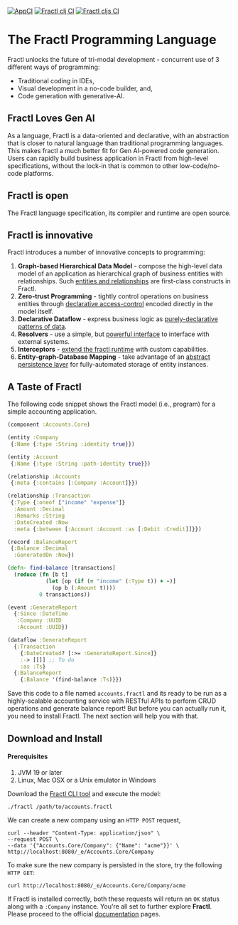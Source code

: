 [![AppCI](https://github.com/fractl-io/fractl/actions/workflows/app.yml/badge.svg)](https://github.com/fractl-io/fractl/actions/workflows/app.yml)
[![Fractl clj CI](https://github.com/fractl-io/fractl/actions/workflows/fractl-clj.yml/badge.svg)](https://github.com/fractl-io/fractl/actions/workflows/fractl-clj.yml)
[![Fractl cljs CI](https://github.com/fractl-io/fractl/actions/workflows/fractl-cljs.yml/badge.svg)](https://github.com/fractl-io/fractl/actions/workflows/fractl-cljs.yml)

# The Fractl Programming Language

Fractl unlocks the future of tri-modal development - concurrent use of 3 different ways of programming:
* Traditional coding in IDEs,
* Visual development in a no-code builder, and,
* Code generation with generative-AI.

## Fractl Loves Gen AI
As a language, Fractl is a data-oriented and declarative, with an abstraction that is closer to natural language than traditional programming languages. This makes fractl a much better fit for Gen AI-powered code generation. 
Users can rapidly build business application in Fractl from high-level specifications, without the lock-in that is common to other low-code/no-code platforms.

## Fractl is open
The Fractl language specification, its compiler and runtime are open source.

## Fractl is innovative
Fractl introduces a number of innovative concepts to programming:

1. **Graph-based Hierarchical Data Model** - compose the high-level data model of an application as hierarchical graph of business entities with relationships. Such [entities and relationships](https://docs.fractl.io/docs/concepts/data-model) are first-class constructs in Fractl.
2. **Zero-trust Programming** - tightly control operations on business entities through [declarative access-control](https://docs.fractl.io/docs/concepts/zero-trust-programming) encoded directly in the model itself.
3. **Declarative Dataflow** - express business logic as [purely-declarative patterns of data](https://docs.fractl.io/docs/concepts/declarative-dataflow).
4. **Resolvers** - use a simple, but [powerful interface](https://docs.fractl.io/docs/concepts/resolvers) to interface with external systems.
5. **Interceptors** - [extend the fractl runtime](https://docs.fractl.io/docs/concepts/interceptors) with custom capabilities.
6. **Entity-graph-Database Mapping** - take advantage of an [abstract persistence layer](https://docs.fractl.io/docs/concepts/entity-db-mapping) for fully-automated storage of entity instances.

## A Taste of Fractl

The following code snippet shows the Fractl model (i.e., program) for a simple accounting application. 

```clojure
(component :Accounts.Core)

(entity :Company
 {:Name {:type :String :identity true}})

(entity :Account
 {:Name {:type :String :path-identity true}})

(relationship :Accounts
 {:meta {:contains [:Company :Account]}})

(relationship :Transaction
 {:Type {:oneof ["income" "expense"]}
  :Amount :Decimal
  :Remarks :String
  :DateCreated :Now
  :meta {:between [:Account :Account :as [:Debit :Credit]]}})

(record :BalanceReport
 {:Balance :Decimal
  :GeneratedOn :Now})

(defn- find-balance [transactions]
  (reduce (fn [b t]
            (let [op (if (= "income" (:Type t)) + -)]
              (op b (:Amount t))))
          0 transactions))

(event :GenerateReport
  {:Since :DateTime
   :Company :UUID
   :Account :UUID})

(dataflow :GenerateReport
  {:Transaction
    {:DateCreated? [:>= :GenerateReport.Since]}
    :-> [[]] ;; To do
    :as :Ts}
  {:BalanceReport
    {:Balance '(find-balance :Ts)}})
```

Save this code to a file named `accounts.fractl` and its ready to be run as a highly-scalable accounting service with RESTful APIs to perform CRUD operations and generate balance report!
But before you can actually run it, you need to install Fractl. The next section will help you with that.

## Download and Install

#### Prerequisites

1. JVM 19 or later
2. Linux, Mac OSX or a Unix emulator in Windows

Download the [Fractl CLI tool](https://raw.githubusercontent.com/fractl-io/fractl-releases/87fe3632fca9cf1e9bdd4b2655ed89fed345d6ae/fractl) and execute the model:

```shell
./fractl /path/to/accounts.fractl
```

We can create a new company using an `HTTP POST` request,

```shell
curl --header "Content-Type: application/json" \
--request POST \
--data '{"Accounts.Core/Company": {"Name": "acme"}}' \
http://localhost:8080/_e/Accounts.Core/Company
```

To make sure the new company is persisted in the store, try the following `HTTP GET`:

```shell
curl http://localhost:8080/_e/Accounts.Core/Company/acme
```

If Fractl is installed correctly, both these requests will return an `OK` status along with a `:Company` instance.
You're all set to further explore **Fractl**. Please proceed to the official [documentation](https://docs.fractl.io/docs) pages.
